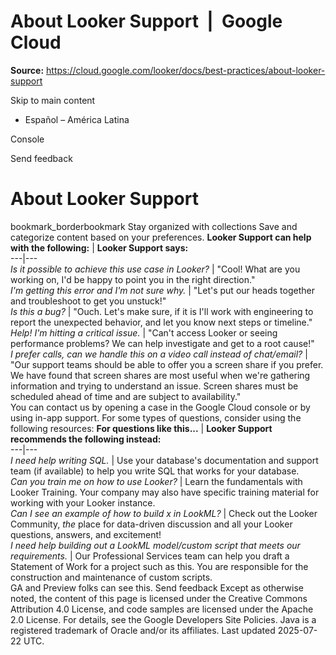 # About Looker Support  |  Google Cloud

**Source:** https://cloud.google.com/looker/docs/best-practices/about-looker-support

Skip to main content 
  * Español – América Latina

Console 




Send feedback 
#  About Looker Support
bookmark_borderbookmark Stay organized with collections  Save and categorize content based on your preferences.
**Looker Support can help with the following:** |  **Looker Support says:**  
---|---  
_Is it possible to achieve this use case in Looker?_ |  "Cool! What are you working on, I'd be happy to point you in the right direction."   
_I'm getting this error and I'm not sure why._ |  "Let's put our heads together and troubleshoot to get you unstuck!"   
_Is this a bug?_ |  "Ouch. Let's make sure, if it is I'll work with engineering to report the unexpected behavior, and let you know next steps or timeline."   
_Help! I'm hitting a_ _critical issue._ |  "Can't access Looker or seeing performance problems? We can help investigate and get to a root cause!"   
_I prefer calls, can we handle this on a video call instead of chat/email?_ |  "Our support teams should be able to offer you a screen share if you prefer. We have found that screen shares are most useful when we're gathering information and trying to understand an issue. Screen shares must be scheduled ahead of time and are subject to availability."   
You can contact us by opening a case in the Google Cloud console or by using in-app support. For some types of questions, consider using the following resources: 
**For questions like this...** |  **Looker Support recommends the following instead:**  
---|---  
_I need help writing SQL._ |  Use your database's documentation and support team (if available) to help you write SQL that works for your database.   
_Can you train me on how to use Looker?_ |  Learn the fundamentals with Looker Training. Your company may also have specific training material for working with your Looker instance.   
_Can I see an example of how to build x in LookML?_ |  Check out the Looker Community, _the_ place for data-driven discussion and all your Looker questions, answers, and excitement!   
_I need help building out a LookML model/custom script that meets our requirements._ |  Our Professional Services team can help you draft a Statement of Work for a project such as this. You are responsible for the construction and maintenance of custom scripts.   
GA and Preview folks can see this. 
Send feedback 
Except as otherwise noted, the content of this page is licensed under the Creative Commons Attribution 4.0 License, and code samples are licensed under the Apache 2.0 License. For details, see the Google Developers Site Policies. Java is a registered trademark of Oracle and/or its affiliates.
Last updated 2025-07-22 UTC.



